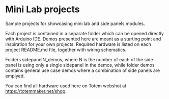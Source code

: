 # Mini Lab projects

Sample projects for showcasing mini lab and side panels modules.

Each project is contained in a separate folder which can be opened directly with Arduino IDE.
Demos presented here are meant as a starting point and inspiration for your own projects.
Required hardware is listed on each project README.md file, together with wiring schematics.

Folders sidepanelN_demos, where N is the number of each of the side panel is using only a single sidepanel in the demos, while folder demos contains general use case demos where a combination of side panels are emplyed.

You can find all hardware used here on Totem webshot at https://totemmaker.net/shop.

